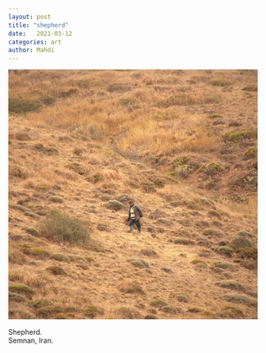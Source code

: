 ```yaml
---
layout: post
title: "shepherd"
date:   2021-03-12
categories: art
author: Mahdi
---
```


![shepherd](/img/arts/shepherd.jpg)

<span class='image-details'>
Shepherd.<br/>
Semnan, Iran.
</span>
